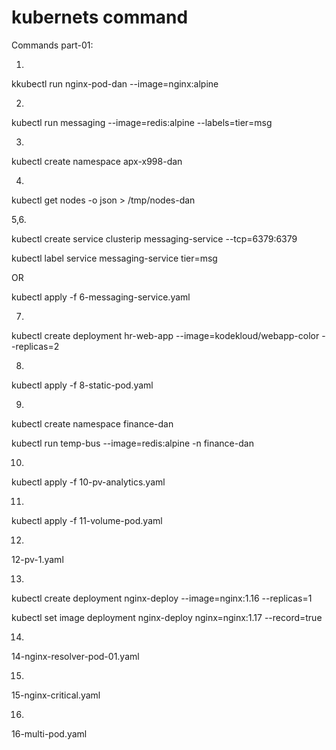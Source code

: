 # kubernets command
Commands part-01:

1.

kkubectl run nginx-pod-dan --image=nginx:alpine

2.

kubectl run messaging --image=redis:alpine --labels=tier=msg

3.

kubectl create namespace apx-x998-dan

4.

kubectl get nodes -o json > /tmp/nodes-dan

5,6.

kubectl create service clusterip messaging-service --tcp=6379:6379

kubectl label service messaging-service tier=msg

OR

kubectl apply -f 6-messaging-service.yaml

7.

kubectl create deployment hr-web-app --image=kodekloud/webapp-color --replicas=2
 
8.

kubectl apply -f 8-static-pod.yaml

9.

kubectl create namespace finance-dan

kubectl run temp-bus --image=redis:alpine -n finance-dan

10.

kubectl apply -f 10-pv-analytics.yaml

11.

kubectl apply -f 11-volume-pod.yaml

12.

12-pv-1.yaml

13.

kubectl create deployment nginx-deploy --image=nginx:1.16 --replicas=1

kubectl set image deployment nginx-deploy nginx=nginx:1.17 --record=true


14.

14-nginx-resolver-pod-01.yaml

15.

15-nginx-critical.yaml

16.

16-multi-pod.yaml










